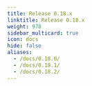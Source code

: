 ```yaml
---
title: Release 0.18.x
linktitle: Release 0.18.x
weight: 978
sidebar_multicard: true
icon: docs
hide: false
aliases:
  - /docs/0.18.0/
  - /docs/0.18.1/
  - /docs/0.18.2/
---
```

